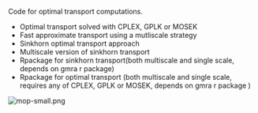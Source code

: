 Code for optimal transport computations.

* Optimal transport solved with CPLEX, GPLK or MOSEK
* Fast approximate transport using a mutliscale strategy 
* Sinkhorn optimal transport approach
* Multiscale version of sinkhorn transport
* Rpackage for sinkhorn transport(both multiscale and single scale, depends on gmra r package)
* Rpackage for optimal transport (both multiscale and single scale, requires any of CPLEX, GPLK or MOSEK, depends on gmra r package )

![mop-small.png](https://bitbucket.org/repo/XyGX46/images/2263246369-mop-small.png)
